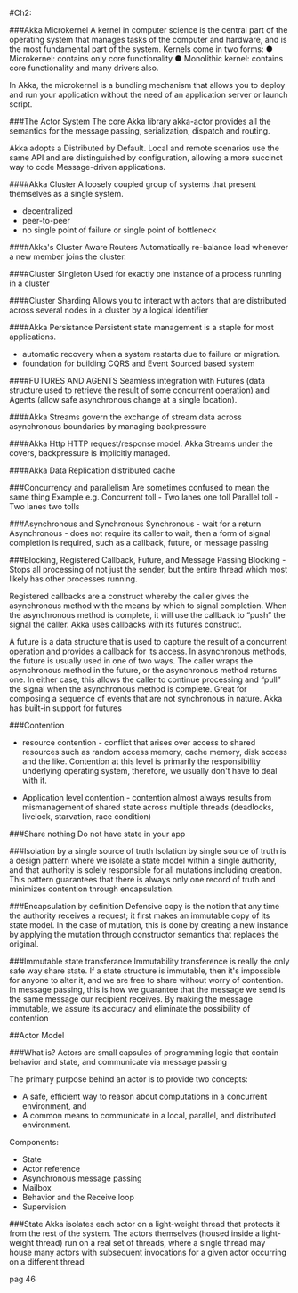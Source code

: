 #Ch2:

###Akka Microkernel
A kernel in computer science is the central part of the operating system that manages tasks of the
computer and hardware, and is the most fundamental part of the system. Kernels come in two
forms:
● Microkernel: contains only core functionality
● Monolithic kernel: contains core functionality and many drivers also.

In Akka, the microkernel is a bundling
mechanism that allows you to deploy and run your application without the need of an application
server or launch script.

###The Actor System
The core Akka library akka-actor provides all the semantics for the message passing, serialization, 
dispatch and routing.

Akka adopts a Distributed by Default. Local and remote scenarios use the same API and are
distinguished by configuration, allowing a more succinct way to code Message-driven
applications.

####Akka Cluster
A loosely coupled group of systems that present themselves as a single system.
* decentralized 
* peer-to-peer
* no single point of failure or single point of bottleneck

####Akka's Cluster Aware Routers 
Automatically re-balance load whenever a new member joins the cluster.

####Cluster Singleton
Used for exactly one instance of a process running in a cluster

####Cluster Sharding
Allows you to interact with actors that are distributed across several nodes in a cluster by a logical identifier

####Akka Persistance
Persistent state management is a staple for most applications.
* automatic recovery when a system restarts due to failure or migration.
* foundation for building CQRS and Event Sourced based system

####FUTURES AND AGENTS
Seamless integration with Futures (data structure used to retrieve the result of some
concurrent operation) and Agents (allow safe asynchronous change at a single location).

####Akka Streams
govern the exchange of stream data across asynchronous boundaries by managing backpressure

####Akka Http
HTTP request/response model. Akka Streams under the covers, backpressure is implicitly managed.

####Akka Data Replication
distributed cache

###Concurrency and parallelism
Are sometimes confused to mean the same thing
Example
e.g. Concurrent toll - Two lanes one toll
		 Parallel toll - Two lanes two tolls

###Asynchronous and Synchronous
Synchronous - wait for a return
Asynchronous - does not require its caller to wait, then a form of signal completion is required, such as a
callback, future, or message passing		

###Blocking, Registered Callback, Future, and Message Passing
Blocking - Stops all processing of not just the sender, but the entire
thread which most likely has other processes running. 

Registered callbacks are a construct whereby the caller gives the asynchronous method
with the means by which to signal completion. When the asynchronous method is complete, it will
use the callback to “push” the signal the caller. Akka uses callbacks with its futures construct.

A future is a data structure that is used to capture the result of a concurrent operation and
provides a callback for its access. In asynchronous methods, the future is usually
used in one of two ways. The caller wraps the asynchronous method in the future, or the
asynchronous method returns one. In either case, this allows the caller to continue processing
and “pull” the signal when the asynchronous method is complete. Great for composing a sequence of events that are not synchronous in nature.  Akka has built-in support for futures

###Contention
* resource contention - conflict that arises over access to shared resources such as random access memory, cache memory, disk access and
the like. Contention at this level is primarily the responsibility underlying operating
system, therefore, we usually don't have to deal with it. 
 
* Application level contention - contention almost always results from mismanagement of shared state across multiple
threads (deadlocks, livelock, starvation, race condition)

###Share nothing
Do not have state in your app

###Isolation by a single source of truth
Isolation by single source of truth is a design pattern where we isolate a state model within a
single authority, and that authority is solely responsible for all mutations including creation.
This pattern guarantees that there is always only one record of truth and minimizes contention
through encapsulation.

###Encapsulation by definition
Defensive copy is the notion that any time the authority receives a request; it first makes
an immutable copy of its state model. In the case of mutation, this is done by creating a new
instance by applying the mutation through constructor semantics that replaces the original.

###Immutable state transferance
Immutability transference is really the only safe way share state. If a state structure is
immutable, then it's impossible for anyone to alter it, and we are free to share without worry
of contention. In message passing, this is how we guarantee that the message we send is the
same message our recipient receives. By making the message immutable, we assure its
accuracy and eliminate the possibility of contention

##Actor Model

###What is?
Actors are small capsules of programming logic that
contain behavior and state, and communicate via message passing

The primary purpose behind an actor is to provide two concepts:
* A safe, efficient way to reason about computations in a concurrent environment, and
* A common means to communicate in a local, parallel, and distributed environment.

Components:
* State
* Actor reference
* Asynchronous message passing
* Mailbox
* Behavior and the Receive loop
* Supervision

###State
Akka isolates each actor on a light-weight thread that protects it from the rest
of the system.
The actors themselves (housed inside a light-weight thread) run on a real set of
threads, where a single thread may house many actors with subsequent invocations for a
given actor occurring on a different thread

pag 46
